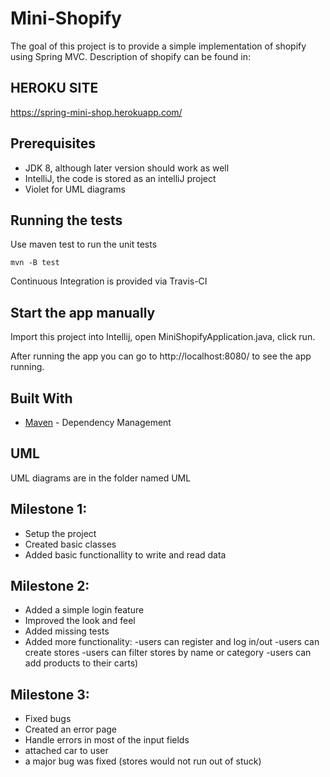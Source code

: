# Mini-Shopify
The goal of this project is to provide a simple implementation of shopify using Spring MVC.
Description of shopify can be found in:

## HEROKU SITE
https://spring-mini-shop.herokuapp.com/

## Prerequisites

* JDK 8, although later version should work as well
* IntelliJ, the code is stored as an intelliJ project
* Violet for UML diagrams


## Running the tests

Use maven test to run the unit tests

```
mvn -B test
```

Continuous Integration is provided via Travis-CI

## Start the app manually

Import this project into Intellij, open MiniShopifyApplication.java, click run. 

After running the app you can go to http://localhost:8080/ to see the app running.

## Built With

* [Maven](https://maven.apache.org/) - Dependency Management

## UML

UML diagrams are in the folder named UML

## Milestone 1:

* Setup the project
* Created basic classes
* Added basic functionallity to write and read data

## Milestone 2:

* Added a simple login feature
* Improved the look and feel
* Added missing tests
* Added more functionality:
   -users can register and log in/out
   -users can create stores 
   -users can filter stores by name or category 
   -users can add products to their carts)
   
## Milestone 3:

* Fixed bugs
* Created an error page
* Handle errors in most of the input fields 
* attached car to user 
* a major bug was fixed (stores would not run out of stuck) 

